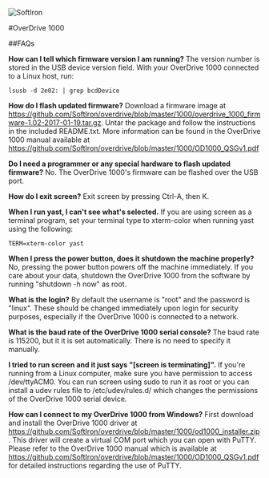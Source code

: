 ![SoftIron](https://cdn-media.softiron.com/images/softiron-logo.svg)

#OverDrive 1000

##FAQs

**How can I tell which firmware version I am running?**
The version number is stored in the USB device version field. With your OverDrive 1000 connected to a Linux host, run: 

```
lsusb -d 2e02: | grep bcdDevice
```

**How do I flash updated firmware?**
Download a firmware image at https://github.com/SoftIron/overdrive/blob/master/1000/overdrive_1000_firmware-1.02-2017-01-19.tar.gz. Untar the package and follow the instructions in the included README.txt. More information can be found in the OverDrive 1000 manual available at https://github.com/SoftIron/overdrive/blob/master/1000/OD1000_QSGv1.pdf

**Do I need a programmer or any special hardware to flash updated firmware?**
No. The OverDrive 1000's firmware can be flashed over the USB port.

**How do I exit screen?**
Exit screen by pressing Ctrl-A, then K.

**When I run yast, I can't see what's selected.**
If you are using screen as a terminal program, set your terminal type to xterm-color when running yast using the following: 

```
TERM=xterm-color yast
```

**When I press the power button, does it shutdown the machine properly?**
No, pressing the power button powers off the machine immediately. If you care about your data, shutdown the OverDrive 1000 from the software by running "shutdown -h now" as root.

**What is the login?**
By default the username is "root" and the password is "linux". These should be changed immediately upon login for security purposes, especially if the OverDrive 1000 is connected to a network.

**What is the baud rate of the OverDrive 1000 serial console?**
The baud rate is 115200, but it it is set automatically. There is no need to specify it manually.

**I tried to run screen and it just says "[screen is terminating]".**
If you're running from a Linux computer, make sure you have permission to access /dev/ttyACM0. You can run screen using sudo to run it as root or you can install a udev rules file to /etc/udev/rules.d/ which changes the permissions of the OverDrive 1000 serial device.

**How can I connect to my OverDrive 1000 from Windows?**
First download and install the OverDrive 1000 driver at https://github.com/SoftIron/overdrive/blob/master/1000/od1000_installer.zip. This driver will create a virtual COM port which you can open with PuTTY. Please refer to the OverDrive 1000 manual which is available at https://github.com/SoftIron/overdrive/blob/master/1000/OD1000_QSGv1.pdf for detailed instructions regarding the use of PuTTY.